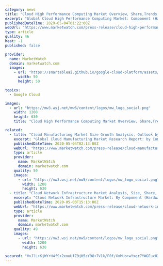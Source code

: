 ```yaml
---
category: news
title: "Cloud High Performance Computing Market Overview, Share,Trends, Drivers, Challenges, Forecast till 2023"
excerpt: "Global Cloud High Performance Computing Market: Component (Hardware, Software), Service (Professional, Managed),"
publishedDateTime: 2020-05-04T01:22:00Z
webUrl: "https://www.marketwatch.com/press-release/cloud-high-performance-computing-market-overview-sharetrends-drivers-challenges-forecast-till-2023-2020-05-03"
type: article
quality: 46
heat: -1
published: false

provider:
  name: MarketWatch
  domain: marketwatch.com
  images:
    - url: "https://smartableai.github.io/google-cloud-platform/assets/images/organizations/marketwatch.com-50x50.jpg"
      width: 50
      height: 50

topics:
  - Google Cloud

images:
  - url: "https://mw3.wsj.net/mw5/content/logos/mw_logo_social.png"
    width: 1200
    height: 630
    title: "Cloud High Performance Computing Market Overview, Share,Trends, Drivers, Challenges, Forecast till 2023"

related:
  - title: "Cloud Manufacturing Market Size Growth Analysis, Outlook by - Trends and Forecast to 2019-2024"
    excerpt: "Global Cloud Manufacturing Market Research Report: by Component (Hardware, Software and Services), by Deployment"
    publishedDateTime: 2020-05-04T02:13:00Z
    webUrl: "https://www.marketwatch.com/press-release/cloud-manufacturing-market-size-growth-analysis-outlook-by---trends-and-forecast-to-2019-2024-2020-05-03"
    type: article
    provider:
      name: MarketWatch
      domain: marketwatch.com
    quality: 50
    images:
      - url: "https://mw3.wsj.net/mw5/content/logos/mw_logo_social.png"
        width: 1200
        height: 630
  - title: "Cloud Network Infrastructure Market Analysis, Size, Share, Growth, Trends, and Forecast 2018-2023"
    excerpt: "Cloud Network Infrastructure Market: By Component (Hardware, Services), Deployment (Public, Private and Hybrid),"
    publishedDateTime: 2020-05-03T15:13:00Z
    webUrl: "https://www.marketwatch.com/press-release/cloud-network-infrastructure-market-analysis-size-share-growth-trends-and-forecast-2018-2023-2020-05-03"
    type: article
    provider:
      name: MarketWatch
      domain: marketwatch.com
    quality: 49
    images:
      - url: "https://mw3.wsj.net/mw5/content/logos/mw_logo_social.png"
        width: 1200
        height: 630

secured: "VvJlL+KjWYrH4fS+2xouUfZ9jH5zY98+7V1k/F0f/XxhUo+wYxqr7YWGEuxU2PXJjol8EtiI87TJSDTzPqA0FOTQq2ZjZ3kntzb5vzXj3yNQZzd7zNXuZkQ2L4sl1/YNLkEd8RRzWcOmH3NmLEyKTIjLcjFgmteCe4bephelSWPE+ASL2+P1dB4hYsTlhPBClog26727TGodo8l+xfi4eGPEDerjaU6WE4lnSItlXdLn9RVYFLkIIqz63ia+0Xm8kFkWB+a0Kpsg49Dvyf0TrLOC0UUw0HAsESi3qbqLlO0zWe1+Gwjvqr997bMCLj9p;0M8AbPlU2c24821FvkSpvA=="
---
```


